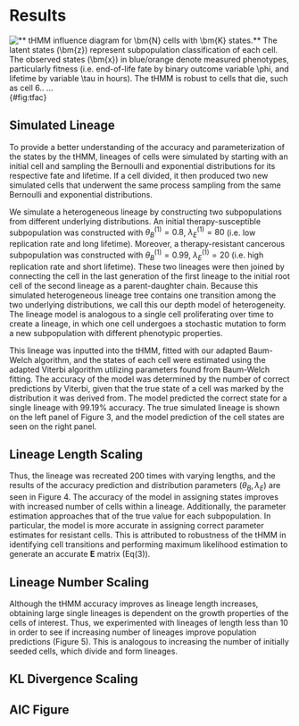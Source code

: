 # Results

![** tHMM influence diagram for $\bm{N}$ cells with $\bm{K}$ states.** The latent states ($\bm{z}$) represent subpopulation classification of each cell. The observed states ($\bm{x}$) in blue/orange denote measured phenotypes, particularly fitness (i.e. end-of-life fate by binary outcome variable $\phi$, and lifetime by variable $\tau$ in hours). The tHMM is robust to cells that die, such as cell $6$.. ...](./Figures/figure2.svg){#fig:tfac}

## Simulated Lineage

To provide a better understanding of the accuracy and parameterization of the states by the tHMM, lineages of cells were simulated by starting with an initial cell and sampling the Bernoulli and exponential distributions for its respective fate and lifetime. If a cell divided, it then produced two new simulated cells that underwent the same process sampling from the same Bernoulli and exponential distributions. 

We simulate a heterogeneous lineage by constructing two subpopulations from different underlying distributions. An initial therapy-susceptible subpopulation was constructed with ${\theta_{B}}^{(1)}=0.8$, ${\lambda_{E}}^{(1)}=80$ (i.e. low replication rate and long lifetime). Moreover, a therapy-resistant cancerous subpopulation was constructed with ${\theta_{B}}^{(1)}=0.99$, ${\lambda_{E}}^{(1)}=20$ (i.e. high replication rate and short lifetime). These two lineages were then joined by connecting the cell in the last generation of the first lineage to the initial root cell of the second lineage as a parent-daughter chain. Because this simulated heterogeneous lineage tree contains one transition among the two underlying distributions, we call this our depth model of heterogeneity. The lineage model is analogous to a single cell proliferating over time to create a lineage, in which one cell undergoes a stochastic mutation to form a new subpopulation with different phenotypic properties.

This lineage was inputted into the tHMM, fitted with our adapted Baum-Welch algorithm, and the states of each cell were estimated using the adapted Viterbi algorithm utilizing parameters found from Baum-Welch fitting. The accuracy of the model was determined by the number of correct predictions by Viterbi, given that the true state of a cell was marked by the distribution it was derived from. The model predicted the correct state for a single lineage with 99.19% accuracy. The true simulated lineage is shown on the left panel of Figure 3, and the model prediction of the cell states are seen on the right panel. 


## Lineage Length Scaling

Thus, the lineage was recreated 200 times with varying lengths, and the results of the accuracy prediction and distribution parameters $(\theta_{B}, \lambda_{E})$ are seen in Figure 4. The accuracy of the model in assigning states improves with increased number of cells within a lineage. Additionally, the parameter estimation approaches that of the true value for each subpopulation. In particular, the model is more accurate in assigning correct parameter estimates for resistant cells. This is attributed to robustness of the tHMM in identifying cell transitions and performing maximum likelihood estimation to generate an accurate $\bm{E}$ matrix (Eq(3)).

## Lineage Number Scaling

Although the tHMM accuracy improves as lineage length increases, obtaining large single lineages is dependent on the growth properties of the cells of interest. Thus, we experimented with lineages of length less than 10 in order to see if increasing number of lineages improve population predictions (Figure 5). This is analogous to increasing the number of initially seeded cells, which divide and form lineages.

## KL Divergence Scaling

## AIC Figure
